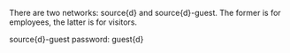 There are two networks: source{d} and source{d}-guest. The former is for employees, the latter is for visitors.

source{d}-guest password: guest{d}
